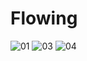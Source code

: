 # Flowing


![01](https://github.com/user-attachments/assets/151dc6ee-62b4-476c-88d2-ca3b8205d5c3)
![03](https://github.com/user-attachments/assets/711dc70a-bdf7-418e-805d-db78baa72847)
![04](https://github.com/user-attachments/assets/69ee4b5a-92fc-497b-b9c6-900a109a8c09)
